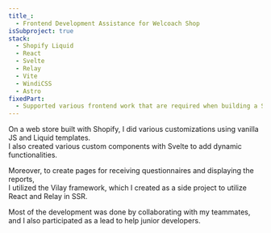 ```yaml
---
title_:
  - Frontend Development Assistance for Welcoach Shop
isSubproject: true
stack:
  - Shopify Liquid
  - React
  - Svelte
  - Relay
  - Vite
  - WindiCSS
  - Astro
fixedPart:
  - Supported various frontend work that are required when building a Shopify store.
---
```


On a web store built with Shopify, I did various customizations using vanilla JS and Liquid templates.<br>
I also created various custom components with Svelte to add dynamic functionalities.

Moreover, to create pages for receiving questionnaires and displaying the reports,<br>
I utilized the Vilay framework, which I created as a side project to utilize React and Relay in SSR.

Most of the development was done by collaborating with my teammates,<br>
and I also participated as a lead to help junior developers.
